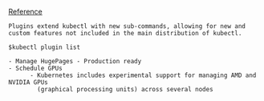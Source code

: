 [Reference](https://kubernetes.io/docs/tasks/extend-kubectl/kubectl-plugins/)
```
Plugins extend kubectl with new sub-commands, allowing for new and 
custom features not included in the main distribution of kubectl.

$kubectl plugin list

- Manage HugePages - Production ready 
- Schedule GPUs 
      - Kubernetes includes experimental support for managing AMD and NVIDIA GPUs 
        (graphical processing units) across several nodes

```
